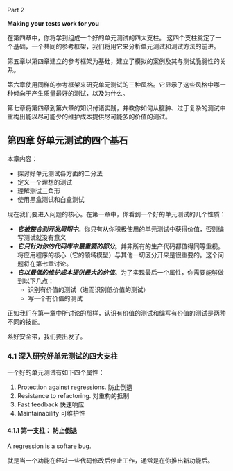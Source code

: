 Part 2

**Making your tests work for you**

在第四章中，你将学到组成一个好的单元测试的四大支柱。
这四个支柱奠定了一个基础，一个共同的参考框架，我们将用它来分析单元测试和测试方法的前进。

第五章以第四章建立的参考框架为基础，建立了模拟的案例及其与测试脆弱性的关系。

第六章使用同样的参考框架来研究单元测试的三种风格。它显示了这些风格中哪一种倾向于产生质量最好的测试，以及为什么。

第七章将第四章到第六章的知识付诸实践，并教你如何从臃肿、过于复杂的测试中重构出能以尽可能少的维护成本提供尽可能多的价值的测试。



## 第四章 好单元测试的四个基石

本章内容：

* 探讨好单元测试各方面的二分法
* 定义一个理想的测试
* 理解测试三角形
* 使用黑盒测试和白盒测试

现在我们要进入问题的核心。在第一章中，你看到一个好的单元测试的几个性质：

* ***它被整合到开发周期中***。你只有从你积极使用的单元测试中获得价值，否则编写测试就没有意义
* ***它只针对你的代码库中最重要的部分***。并非所有的生产代码都值得同等重视。将应用程序的核心（它的领域模型）与其他一切区分开来是很重要的。这个问题将在第七章讨论。
* ***它以最低的维护成本提供最大的价值***。为了实现最后一个属性，你需要能够做到以下几点：
  * 识别有价值的测试（进而识别低价值的测试）
  * 写一个有价值的测试

正如我们在第一章中所讨论的那样，认识有价值的测试和编写有价值的测试是两种不同的技能。



系好安全带，我们要出发了。

### 4.1 深入研究好单元测试的四大支柱

一个好的单元测试有如下四个属性：

1. Protection against regressions. 防止倒退
2. Resistance to refactoring. 对重构的抵制
3. Fast feedback 快速响应
4. Maintainability 可维护性

#### 4.1.1 第一支柱： 防止倒退

A regression is a softare bug.

就是当一个功能在经过一些代码修改后停止工作，通常是在你推出新功能后。

